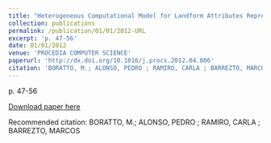 ```yaml
---
title: "Heterogeneous Computational Model for Landform Attributes Representation on Multicore and Multi-GPU Systems"
collection: publications
permalink: /publication/01/01/2012-URL
excerpt: 'p. 47-56'
date: 01/01/2012
venue: 'PROCEDIA COMPUTER SCIENCE'
paperurl: 'http://dx.doi.org/10.1016/j.procs.2012.04.006'
citation: 'BORATTO, M.; ALONSO, PEDRO ; RAMIRO, CARLA ; BARREZTO, MARCOS'
---
```

p. 47-56

[Download paper here](http://dx.doi.org/10.1016/j.procs.2012.04.006)

Recommended citation: BORATTO, M.; ALONSO, PEDRO ; RAMIRO, CARLA ; BARREZTO, MARCOS